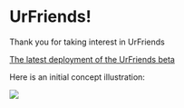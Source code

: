 # UrFriends!

Thank you for taking interest in UrFriends

<a href="https://web--urfriends-beta.us-central1.hosted.app/" target="_blank">The latest deployment of the UrFriends beta</a>

Here is an initial concept illustration:

<img src="https://jayhcrawford-webimages.s3.us-east-2.amazonaws.com/UrFriends/wireframe-low-res.jpg" />
